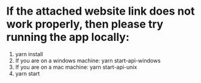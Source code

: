 # If the attached website link does not work properly, then please try running the app locally:

1. yarn install
2. If you are on a windows machine: yarn start-api-windows
3. If you are on a mac machine: yarn start-api-unix
4. yarn start
